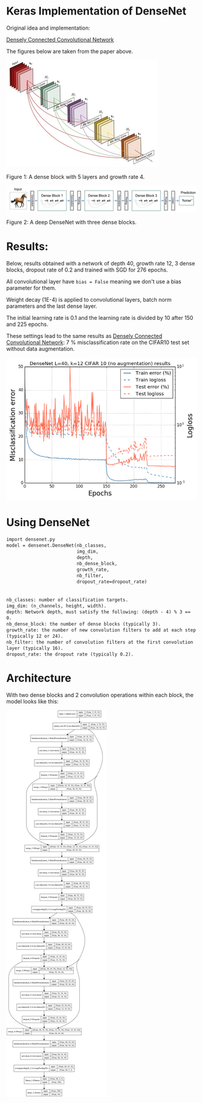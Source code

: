 # Keras Implementation of DenseNet

Original idea and implementation:

[Densely Connected Convolutional Network](http://arxiv.org/abs/1608.06993)

The figures below are taken from the paper above.

![Dense block](./figures/dense_block.jpg)

Figure 1: A dense block with 5 layers and growth rate 4.

![Model scheme](./figures/densenet_scheme.jpg)


Figure 2: A deep DenseNet with three dense blocks. 

# Results:

Below, results obtained with a network of depth 40, growth rate 12, 3 dense blocks, dropout rate of 0.2 and trained with SGD for 276 epochs.

All convolutional layer have `bias = False` meaning we don't use a bias parameter for them.

Weight decay (1E-4) is applied to convolutional layers, batch norm parameters and the last dense layer.

The initial learning rate is 0.1 and the learning rate is divided by 10 after 150 and 225 epochs.

These settings lead to the same results as [Densely Connected Convolutional Network](http://arxiv.org/abs/1608.06993): 7 % misclassification rate on the CIFAR10 test set without data augmentation.

![Model scheme](./figures/cifar10_results.png)

# Using DenseNet

    import densenet.py
    model = densenet.DenseNet(nb_classes,
                              img_dim,
                              depth,
                              nb_dense_block,
                              growth_rate,
                              nb_filter,
                              dropout_rate=dropout_rate)


    nb_classes: number of classification targets.
    img_dim: (n_channels, height, width).
    depth: Network depth, must satisfy the following: (depth - 4) % 3 == 0.
    nb_dense_block: the number of dense blocks (typically 3).
    growth_rate: the number of new convolution filters to add at each step (typically 12 or 24).
    nb_filter: the number of convolution filters at the first convolution layer (typically 16).
    dropout_rate: the dropout rate (typically 0.2).


# Architecture

With two dense blocks and 2 convolution operations within each block, the model looks like this:

![Model archi](./figures/densenet_archi.png)

